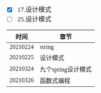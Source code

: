 <span  style="font-family: Simsun,serif; font-size: 17px; ">

- [x] 17.设计模式
- [ ] 25.设计模式

时间 | 章节
---|---
20210224 | string
20210225 | 设计模式
20210324 | 九个spring设计模式
20210326 | 函数式编程

</span>